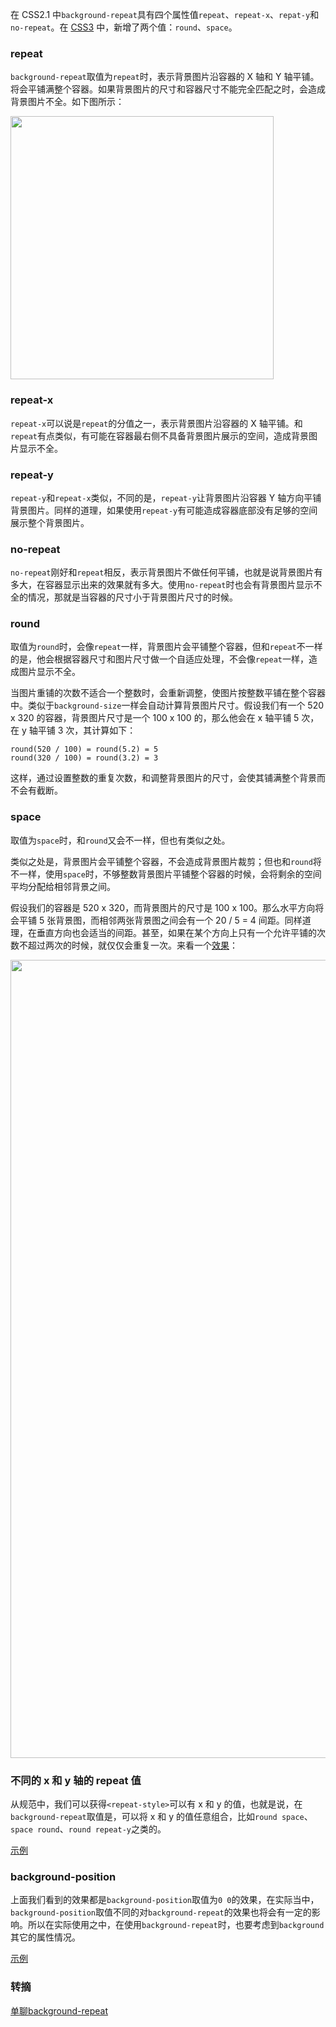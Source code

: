 在 CSS2.1 中`background-repeat`具有四个属性值`repeat`、`repeat-x`、`repat-y`和`no-repeat`。在 [CSS3](https://www.w3.org/TR/css3-background/#background-repeat) 中，新增了两个值：`round`、`space`。

### repeat
`background-repeat`取值为`repeat`时，表示背景图片沿容器的 X 轴和 Y 轴平铺。将会平铺满整个容器。如果背景图片的尺寸和容器尺寸不能完全匹配之时，会造成背景图片不全。如下图所示：

<img src="http://7xkt52.com1.z0.glb.clouddn.com/markdown/1475211450381.png" width="421"/>

### repeat-x
`repeat-x`可以说是`repeat`的分值之一，表示背景图片沿容器的 X 轴平铺。和`repeat`有点类似，有可能在容器最右侧不具备背景图片展示的空间，造成背景图片显示不全。

### repeat-y
`repeat-y`和`repeat-x`类似，不同的是，`repeat-y`让背景图片沿容器 Y 轴方向平铺背景图片。同样的道理，如果使用`repeat-y`有可能造成容器底部没有足够的空间展示整个背景图片。

### no-repeat
`no-repeat`刚好和`repeat`相反，表示背景图片不做任何平铺，也就是说背景图片有多大，在容器显示出来的效果就有多大。使用`no-repeat`时也会有背景图片显示不全的情况，那就是当容器的尺寸小于背景图片尺寸的时候。

### round
取值为`round`时，会像`repeat`一样，背景图片会平铺整个容器，但和`repeat`不一样的是，他会根据容器尺寸和图片尺寸做一个自适应处理，不会像`repeat`一样，造成图片显示不全。

当图片重铺的次数不适合一个整数时，会重新调整，使图片按整数平铺在整个容器中。类似于`background-size`一样会自动计算背景图片尺寸。假设我们有一个 520 x 320 的容器，背景图片尺寸是一个 100 x 100 的，那么他会在 x 轴平铺 5 次，在 y 轴平铺 3 次，其计算如下：

```
round(520 / 100) = round(5.2) = 5
round(320 / 100) = round(3.2) = 3
```

这样，通过设置整数的重复次数，和调整背景图片的尺寸，会使其铺满整个背景而不会有截断。

### space
取值为`space`时，和`round`又会不一样，但也有类似之处。

类似之处是，背景图片会平铺整个容器，不会造成背景图片裁剪；但也和`round`将不一样，使用`space`时，不够整数背景图片平铺整个容器的时候，会将剩余的空间平均分配给相邻背景之间。

假设我们的容器是 520 x 320，而背景图片的尺寸是 100 x 100。那么水平方向将会平铺 5 张背景图，而相邻两张背景图之间会有一个 20 / 5 = 4 间距。同样道理，在垂直方向也会适当的间距。甚至，如果在某个方向上只有一个允许平铺的次数不超过两次的时候，就仅仅会重复一次。来看一个[效果](http://codepen.io/airen/pen/ZpJLAg)：

<img src="http://7xkt52.com1.z0.glb.clouddn.com/markdown/1475213018528.png" width="1277"/>

### 不同的 x 和 y 轴的 repeat 值
从规范中，我们可以获得`<repeat-style>`可以有 x 和 y 的值，也就是说，在`background-repeat`取值是，可以将 x 和 y 的值任意组合，比如`round space`、`space round`、`round repeat-y`之类的。

[示例](http://codepen.io/airen/pen/bwAgjx)

### background-position
上面我们看到的效果都是`background-position`取值为`0 0`的效果，在实际当中，`background-position`取值不同的对`background-repeat`的效果也将会有一定的影响。所以在实际使用之中，在使用`background-repeat`时，也要考虑到`background`其它的属性情况。

[示例](http://codepen.io/airen/pen/zKdNmG)

### 转摘
[单聊background-repeat](http://www.w3cplus.com/css3/css3-background-repeat-space-round.html)


